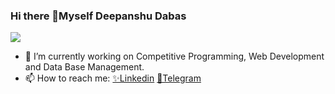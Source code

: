 ### Hi there 👋Myself Deepanshu Dabas
<t>![](https://github-readme-stats-git-masterrstaa-rickstaa.vercel.app/api?username=DeepanshuDabas03&?&hide=stars&count_private=true.&theme=algolia&show_icons=true)<br>
- 🔭 I’m currently working on Competitive Programming, Web Development and Data Base Management.
- 📫 How to reach me: <a href="https://www.linkedin.com/in/deepanshu-dabas-29318b222">✨Linkedin</a>  <a href="https://t.me/DeepanshuDabas">💬Telegram</a>



